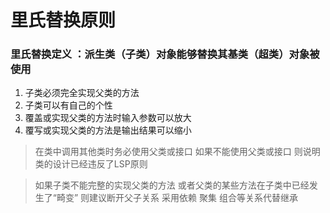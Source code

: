 # 里氏替换原则

### 里氏替换定义 ：派生类（子类）对象能够替换其基类（超类）对象被使用

1. 子类必须完全实现父类的方法
2. 子类可以有自己的个性
3. 覆盖或实现父类的方法时输入参数可以放大
4. 覆写或实现父类的方法是输出结果可以缩小

> 在类中调用其他类时务必使用父类或接口 如果不能使用父类或接口 则说明类的设计已经违反了LSP原则

> 如果子类不能完整的实现父类的方法 或者父类的某些方法在子类中已经发生了“畸变” 则建议断开父子关系 采用依赖 聚集 组合等关系代替继承
